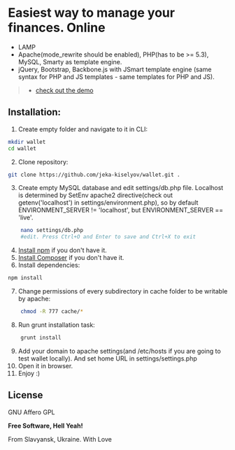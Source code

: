 # Easiest way to manage your finances. Online
* LAMP
* Apache(mode_rewrite should be enabled), PHP(has to be >= 5.3), MySQL, Smarty as template engine. 
* jQuery, Bootstrap, Backbone.js with JSmart template engine (same syntax for PHP and JS templates - same templates for PHP and JS).

> - [check out the demo](http://wallet.jeka911.com/)


Installation:
----

1. Create empty folder and navigate to it in CLI:
```bash
mkdir wallet
cd wallet
```
2. Clone repository:
```bash
git clone https://github.com/jeka-kiselyov/wallet.git .
```
3. Create empty MySQL database and edit settings/db.php file. Localhost is determined by SetEnv apache2 directive(check out getenv('localhost') in settings/environment.php), so by default ENVIRONMENT_SERVER != 'localhost', but ENVIRONMENT_SERVER == 'live'.
```bash
	nano settings/db.php
	#edit. Press Ctrl+O and Enter to save and Ctrl+X to exit
```
4. [Install npm](https://docs.npmjs.com/getting-started/installing-node) if you don't have it. 
5. [Install Composer](https://getcomposer.org/doc/00-intro.md#installation-linux-unix-osx) if you don't have it.
6. Install dependencies:
```bash
npm install
```
7. Change permissions of every subdirectory in cache folder to be writable by apache:
```bash
	chmod -R 777 cache/*
```
8. Run grunt installation task:
```bash
	grunt install
```
9. Add your domain to apache settings(and /etc/hosts if you are going to test wallet locally). And set home URL in settings/settings.php
10. Open it in browser.
11. Enjoy :)

License
----
GNU Affero GPL

**Free Software, Hell Yeah!**

From Slavyansk, Ukraine. With Love